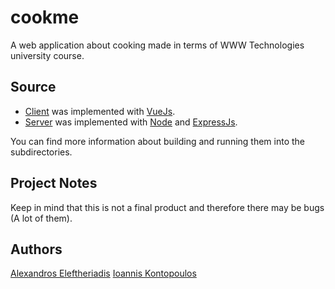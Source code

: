 # cookme
A web application about cooking made in terms of WWW Technologies university course.

## Source
* [Client](https://github.com/koioannis/cookme/tree/main/client) was implemented with [VueJs](https://vuejs.org/).
* [Server](https://github.com/koioannis/cookme/tree/main/server) was implemented with [Node](https://vuejs.org/) and [ExpressJs](https://expressjs.com/).
 
You can find more information about building and running them into the subdirectories.

## Project Notes
Keep in mind that this is not a final product and therefore there may be bugs (A lot of them).

## Authors
[Alexandros Eleftheriadis](https://github.com/alexandros44)
[Ioannis Kontopoulos](https://github.com/koioannis)
